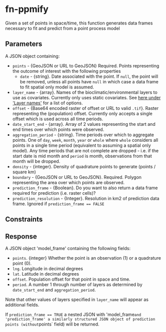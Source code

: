 # fn-ppmify

Given a set of points in space/time, this function generates data frames necessary to fit and predict from a point process model 

## Parameters

A JSON object containing:
- `points` - {GeoJSON or URL to GeoJSON} Required. Points representing the outcome of interest with the following properties
  - `date` - {string}. Date associated with the point. If `null`, the point will be removed, unless all points have `null` in which case a data frame to fit spatial only model is assumed. 
- `layer_name` - {array}. Names of the bioclimatic/environmental layers to use as covariates. Currently only uses static covariates. See [here under 'Layer names'](https://github.com/disarm-platform/fn-covariate-extractor/blob/master/SPECS.md) for a list of options. 
- `offset` - {Base64 encoded raster of offset or URL to valid `.tif`}. Raster representing the (population) offset. Currently only accepts a single offset which is used across all time periods.
- `date_start_end` - {array}. Array of 2 values representing the start and end times over which points were observed. 
- `aggregation_period` - {string}. Time periods over which to aggregate points. One of `day`, `week`, `month`, `year` or `whole` where `whole` considers all points in a single time period (equivalent to assuming a spatial only model). Any time periods that are not complete are dropped - i.e. if the start date is mid month and `period` is month, observations from that month will be dropped.
- `density` - {integer}. Density of quadrature points to generate (points / square km)
- `boundary` - {GeoJSON or URL to GeoJSON}. Required. Polygon representing the area over which points are observed.
- `prediction_frame` - {Boolean}. Do you want to also return a data frame required for prediction (i.e. raster cells)?
- `prediction_resolution` - {Integer}. Resolution in km2 of prediction data frame. Ignored if `prediction_frame == FALSE`
 

## Constraints



## Response

A JSON object 'model_frame' containing the following fields:
- `points`. {integer} Whether the point is an observation (1) or a quadrature point (0). 
- `lng`. Longitude in decimal degrees
- `lat`. Latitude in decimal degrees
- `offset`. Population offset for that point in space and time. 
- `period`. A number 1 through number of layers as determined by `date_start_end` and `aggregation_period`.

Note that other values of layers specified in `layer_name` will appear as additional fields.

If `prediction_frame == TRUE` a nested JSON with 'model_frame` and 'prediction_frame' a similarly structured JSON object of prediction points (without `points` field) will be returned.  